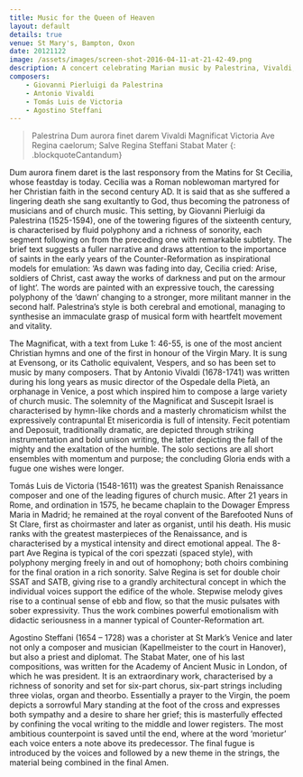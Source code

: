 ```yaml
---
title: Music for the Queen of Heaven
layout: default
details: true
venue: St Mary's, Bampton, Oxon
date: 20121122
image: /assets/images/screen-shot-2016-04-11-at-21-42-49.png
description: A concert celebrating Marian music by Palestrina, Vivaldi, Victoria, and Steffani, performed at St Mary's, Bampton, on St Cecilia's feast day.
composers:
    - Giovanni Pierluigi da Palestrina
    - Antonio Vivaldi
    - Tomás Luis de Victoria
    - Agostino Steffani
---
```

> Palestrina Dum aurora finet darem
> Vivaldi Magnificat
> Victoria Ave Regina caelorum; Salve Regina
> Steffani Stabat Mater
{: .blockquoteCantandum}

Dum aurora finem daret is the last responsory from the Matins for St Cecilia, whose feastday is today.  Cecilia was a Roman noblewoman martyred for her Christian faith in the second century AD. It is said that as she suffered a lingering death she sang exultantly to God, thus becoming the patroness of musicians and of church music.  This setting, by Giovanni Pierluigi da Palestrina (1525-1594), one of the towering figures of the sixteenth century, is characterised by fluid polyphony and a richness of sonority, each segment following on from the preceding one with remarkable subtlety.  The brief text suggests a fuller narrative and draws attention to the importance of saints in the early years of the Counter-Reformation as inspirational models for emulation: ‘As dawn was fading into day, Cecilia cried: Arise, soldiers of Christ, cast away the works of darkness and put on the armour of light’.  The words are painted with an expressive touch, the caressing polyphony of the ‘dawn’ changing to a stronger, more militant manner in the second half.  Palestrina’s style is both cerebral and emotional, managing to synthesise an immaculate grasp of musical form with heartfelt movement and vitality.

The Magnificat, with a text from Luke 1: 46-55, is one of the most ancient Christian hymns and one of the first in honour of the Virgin Mary.  It is sung at Evensong, or its Catholic equivalent, Vespers, and so has been set to music by many composers.  That by Antonio Vivaldi (1678-1741) was written during his long years as music director of the Ospedale della Pietà, an orphanage in Venice, a post which inspired him to compose a large variety of church music.  The solemnity of the Magnificat and Suscepit Israel is characterised by hymn-like chords and a masterly chromaticism whilst the expressively contrapuntal Et misericordia is full of intensity.  Fecit potentiam and Deposuit, traditionally dramatic, are depicted through striking instrumentation and bold unison writing, the latter depicting the fall of the mighty and the exaltation of the humble.  The solo sections are all short ensembles with momentum and purpose; the concluding Gloria ends with a fugue one wishes were longer.

Tomás Luis de Victoria (1548-1611) was the greatest Spanish Renaissance composer and one of the leading figures of church music.  After 21 years in Rome, and ordination in 1575, he became chaplain to the Dowager Empress Maria in Madrid; he remained at the royal convent of the Barefooted Nuns of St Clare, first as choirmaster and later as organist, until his death.  His music ranks with the greatest masterpieces of the Renaissance, and is characterised by a mystical intensity and direct emotional appeal.  The 8-part Ave Regina is typical of the cori spezzati (spaced style), with polyphony merging freely in and out of homophony; both choirs combining for the final oration in a rich sonority. Salve Regina is set for double choir SSAT and SATB, giving rise to a grandly architectural concept in which the individual voices support the edifice of the whole.  Stepwise melody gives rise to a continual sense of ebb and flow, so that the music pulsates with sober expressivity.  Thus the work combines powerful emotionalism with didactic seriousness in a manner typical of Counter-Reformation art.

Agostino Steffani (1654 – 1728) was a chorister at St Mark’s Venice and later not only a composer and musician (Kapellmeister to the court in Hanover), but also a priest and diplomat.  The Stabat Mater, one of his last compositions, was written for the Academy of Ancient Music in London, of which he was president.  It is an extraordinary work, characterised by a richness of sonority and set for six-part chorus, six-part strings including three violas, organ and theorbo.  Essentially a prayer to the Virgin, the poem depicts a sorrowful Mary standing at the foot of the cross and expresses both sympathy and a desire to share her grief; this is masterfully effected by confining the vocal writing to the middle and lower registers.  The most ambitious counterpoint is saved until the end, where at the word ‘morietur’ each voice enters a note above its predecessor.  The final fugue is introduced by the voices and followed by a new theme in the strings, the material being combined in the final Amen.